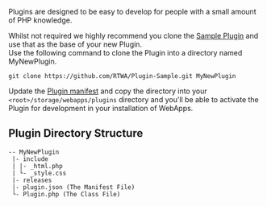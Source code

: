 Plugins are designed to be easy to develop for people with a small amount of PHP knowledge.

Whilst not required we highly recommend you clone the [Sample Plugin](https://github.com/RTWA/Plugin-Sample) and use that as the base of your new Plugin.<br />
Use the following command to clone the Plugin into a directory named MyNewPlugin.
```
git clone https://github.com/RTWA/Plugin-Sample.git MyNewPlugin
```

Update the [Plugin manifest](manifest-file) and copy the directory into your `<root>/storage/webapps/plugins` directory and you'll be able to activate the Plugin for development in your installation of WebApps.

## Plugin Directory Structure

```
-- MyNewPlugin
 |- include
 | |- _html.php
 | └- _style.css
 |- releases
 |- plugin.json (The Manifest File)
 └- Plugin.php (The Class File)
```